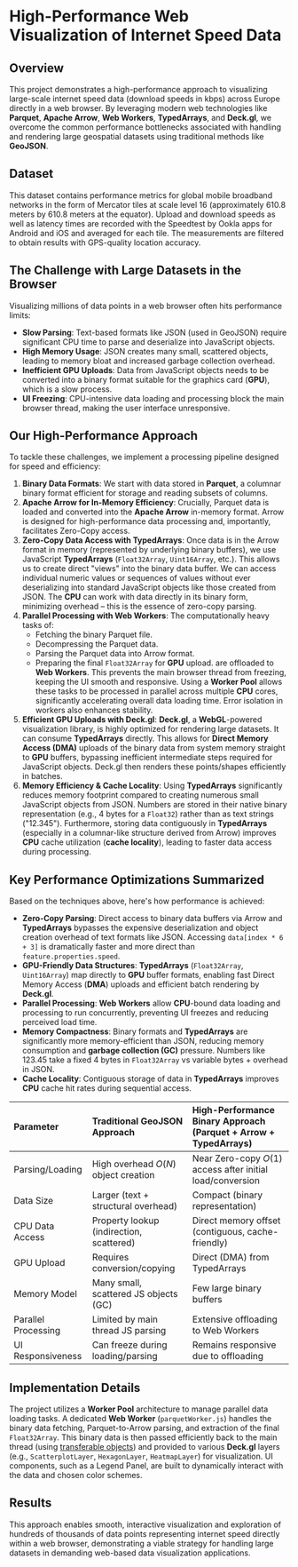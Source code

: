 # High-Performance Web Visualization of Internet Speed Data

## Overview

This project demonstrates a high-performance approach to visualizing large-scale internet speed data (download speeds in kbps) across Europe directly in a web browser. By leveraging modern web technologies like **Parquet**, **Apache Arrow**, **Web Workers**, **TypedArrays**, and **Deck.gl**, we overcome the common performance bottlenecks associated with handling and rendering large geospatial datasets using traditional methods like **GeoJSON**.

## Dataset
This dataset contains performance metrics for global mobile broadband networks in the form of Mercator tiles at scale level 16 (approximately 610.8 meters by 610.8 meters at the equator). Upload and download speeds as well as latency times are recorded with the Speedtest by Ookla apps for Android and iOS and averaged for each tile. The measurements are filtered to obtain results with GPS-quality location accuracy.

## The Challenge with Large Datasets in the Browser

Visualizing millions of data points in a web browser often hits performance limits:

* **Slow Parsing**: Text-based formats like JSON (used in GeoJSON) require significant CPU time to parse and deserialize into JavaScript objects.
* **High Memory Usage**: JSON creates many small, scattered objects, leading to memory bloat and increased garbage collection overhead.
* **Inefficient GPU Uploads**: Data from JavaScript objects needs to be converted into a binary format suitable for the graphics card (**GPU**), which is a slow process.
* **UI Freezing**: CPU-intensive data loading and processing block the main browser thread, making the user interface unresponsive.

## Our High-Performance Approach

To tackle these challenges, we implement a processing pipeline designed for speed and efficiency:

1.  **Binary Data Formats**: We start with data stored in **Parquet**, a columnar binary format efficient for storage and reading subsets of columns.
2.  **Apache Arrow for In-Memory Efficiency**: Crucially, Parquet data is loaded and converted into the **Apache Arrow** in-memory format. Arrow is designed for high-performance data processing and, importantly, facilitates Zero-Copy access.
3.  **Zero-Copy Data Access with TypedArrays**: Once data is in the Arrow format in memory (represented by underlying binary buffers), we use JavaScript **TypedArrays** (`Float32Array`, `Uint16Array`, etc.). This allows us to create direct "views" into the binary data buffer. We can access individual numeric values or sequences of values without ever deserializing into standard JavaScript objects like those created from JSON. The **CPU** can work with data directly in its binary form, minimizing overhead – this is the essence of zero-copy parsing.
4.  **Parallel Processing with Web Workers**: The computationally heavy tasks of:
    * Fetching the binary Parquet file.
    * Decompressing the Parquet data.
    * Parsing the Parquet data into Arrow format.
    * Preparing the final `Float32Array` for **GPU** upload.
    are offloaded to **Web Workers**. This prevents the main browser thread from freezing, keeping the UI smooth and responsive. Using a **Worker Pool** allows these tasks to be processed in parallel across multiple **CPU** cores, significantly accelerating overall data loading time. Error isolation in workers also enhances stability.
5.  **Efficient GPU Uploads with Deck.gl**: **Deck.gl**, a **WebGL**-powered visualization library, is highly optimized for rendering large datasets. It can consume **TypedArrays** directly. This allows for **Direct Memory Access (DMA)** uploads of the binary data from system memory straight to **GPU** buffers, bypassing inefficient intermediate steps required for JavaScript objects. Deck.gl then renders these points/shapes efficiently in batches.
6.  **Memory Efficiency & Cache Locality**: Using **TypedArrays** significantly reduces memory footprint compared to creating numerous small JavaScript objects from JSON. Numbers are stored in their native binary representation (e.g., 4 bytes for a `Float32`) rather than as text strings ("12.345"). Furthermore, storing data contiguously in **TypedArrays** (especially in a columnar-like structure derived from Arrow) improves **CPU** cache utilization (**cache locality**), leading to faster data access during processing.

## Key Performance Optimizations Summarized

Based on the techniques above, here's how performance is achieved:

* **Zero-Copy Parsing**: Direct access to binary data buffers via Arrow and **TypedArrays** bypasses the expensive deserialization and object creation overhead of text formats like JSON. Accessing `data[index * 6 + 3]` is dramatically faster and more direct than `feature.properties.speed`.
* **GPU-Friendly Data Structures**: **TypedArrays** (`Float32Array`, `Uint16Array`) map directly to **GPU** buffer formats, enabling fast Direct Memory Access (**DMA**) uploads and efficient batch rendering by **Deck.gl**.
* **Parallel Processing**: **Web Workers** allow **CPU**-bound data loading and processing to run concurrently, preventing UI freezes and reducing perceived load time.
* **Memory Compactness**: Binary formats and **TypedArrays** are significantly more memory-efficient than JSON, reducing memory consumption and **garbage collection (GC)** pressure. Numbers like 123.45 take a fixed 4 bytes in `Float32Array` vs variable bytes + overhead in JSON.
* **Cache Locality**: Contiguous storage of data in **TypedArrays** improves **CPU** cache hit rates during sequential access.

| Parameter                       | Traditional GeoJSON Approach             | High-Performance Binary Approach (Parquet + Arrow + TypedArrays) |
| :------------------------------ | :--------------------------------------- | :--------------------------------------------------------------- |
| Parsing/Loading                 | High overhead $O(N)$ object creation     | Near Zero-copy $O(1)$ access after initial load/conversion       |
| Data Size                       | Larger (text + structural overhead)      | Compact (binary representation)                                  |
| CPU Data Access                 | Property lookup (indirection, scattered) | Direct memory offset (contiguous, cache-friendly)                |
| GPU Upload                      | Requires conversion/copying              | Direct (DMA) from TypedArrays                                    |
| Memory Model                    | Many small, scattered JS objects (GC)    | Few large binary buffers                                         |
| Parallel Processing             | Limited by main thread JS parsing        | Extensive offloading to Web Workers                              |
| UI Responsiveness               | Can freeze during loading/parsing        | Remains responsive due to offloading                             |

## Implementation Details

The project utilizes a **Worker Pool** architecture to manage parallel data loading tasks. A dedicated **Web Worker** (`parquetWorker.js`) handles the binary data fetching, Parquet-to-Arrow parsing, and extraction of the final `Float32Array`. This binary data is then passed efficiently back to the main thread (using [transferable objects](https://developer.mozilla.org/en-US/docs/Web/API/Web_Workers_API/Transferable_objects)) and provided to various **Deck.gl** layers (e.g., `ScatterplotLayer`, `HexagonLayer`, `HeatmapLayer`) for visualization. UI components, such as a Legend Panel, are built to dynamically interact with the data and chosen color schemes.

## Results

This approach enables smooth, interactive visualization and exploration of hundreds of thousands of data points representing internet speed directly within a web browser, demonstrating a viable strategy for handling large datasets in demanding web-based data visualization applications.